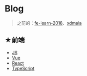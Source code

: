# Blog

> 之前的：[fe-learn-2018](https://ppambler.github.io/fe-learn-2018/)、[xdmala](https://ppambler.github.io/xdmala/)

## ★前端

- [JS](https://ppambler.github.io/zf-fe/02-JS/)
- [Vue](https://ppambler.github.io/vue/)
- [React](https://ppambler.github.io/react/)
- [TypeScript](https://ppambler.github.io/typescript/)
